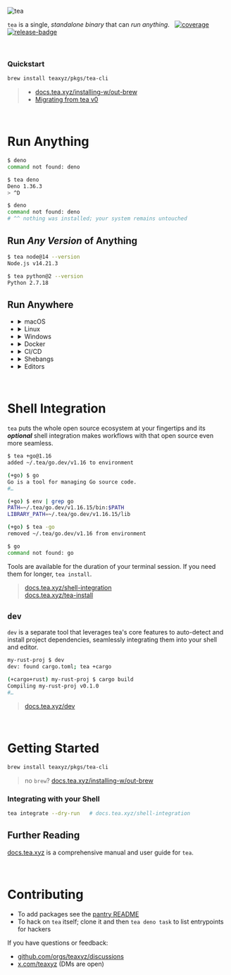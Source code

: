 ![tea](https://tea.xyz/banner.png)

`tea` is a single, *standalone binary* that can *run anything*.
&nbsp;&nbsp;[![coverage][]][coveralls]
[![release-badge][]](../../releases)

&nbsp;


### Quickstart

```sh
brew install teaxyz/pkgs/tea-cli
```

> * [docs.tea.xyz/installing-w/out-brew]
> * [Migrating from tea v0](https://slack-files.com/T02MTUY60NS-F05NRQ8CT51-a881910f74)

&nbsp;


# Run Anything

```sh
$ deno
command not found: deno

$ tea deno
Deno 1.36.3
> ^D

$ deno
command not found: deno
# ^^ nothing was installed; your system remains untouched
```


## Run *Any Version* of Anything

```sh
$ tea node@14 --version
Node.js v14.21.3

$ tea python@2 --version
Python 2.7.18
```


## Run Anywhere

* <details><summary>macOS</summary><br>

  * macOS >= 11
  * x86-64 & Apple Silicon

  </details>
* <details><summary>Linux</summary><br>

  * glibc >=2.28 [repology](https://repology.org/project/glibc/versions)
  * `x86_64` & `arm64`

  </details>
* <details><summary>Windows</summary><br>

  WSL2; x86-64. *Native windows is planned.*

  </details>
* <details><summary>Docker</summary><br>

  ```sh
  $ tea docker run -it teaxyz/cli

  (docker) $ tea node@16
  Welcome to Node.js v16.20.1.
  Type ".help" for more information.
  >
  ```

  Or in a `Dockerfile`:

  ```Dockerfile
  FROM teaxyz/cli
  RUN tea deno@1.35 task start
  ```

  Or in any image:

  ```Dockerfile
  FROM ubuntu
  RUN curl https://tea.xyz | sh
  RUN tea python@3.10 -m http.server 8000
  ```

  > [docs.tea.xyz/docker]

  </details>
* <details><summary>CI/CD</summary><br>

  ```yaml
  - uses: teaxyz/setup@v0
  - run: tea shellcheck
  ```

  Or in other CI/CD providers:

  ```sh
  $ curl https://tea.xyz | sh
  $ tea shellcheck
  ```

  > [docs.tea.xyz/ci-cd]

  </details>
* <details><summary>Shebangs</summary><br>

  ```sh
  #!/usr/bin/env -S tea python@3.10
  ```

  > [docs.tea.xyz/scripts]

  </details>
* <details><summary>Editors</summary><br>

  ```sh
  $ cd myproj

  myproj $ tea use cargo
  (+cargo) myproj $ code .
  ```

  Or use [`dev`][dev]; a separate tool that uses tea primitives to
  automatically determine and utilize your dependencies based on your
  project’s keyfiles.

  ```sh
  $ cd myproj

  myproj $ dev
  ^^ type `tea` to run that

  myproj $ tea
  tea +dev && dev
  dev: found cargo.toml; adding ~/.tea/cargo/v* to environment

  (+cargo+rust) my-rust-project $ code .
  ```

  > [docs.tea.xyz/editors]

  </details>

&nbsp;


# Shell Integration

`tea` puts the whole open source ecosystem at your fingertips and its
***optional*** shell integration makes workflows with that open source
even more seamless.

```sh
$ tea +go@1.16
added ~/.tea/go.dev/v1.16 to environment

(+go) $ go
Go is a tool for managing Go source code.
#…

(+go) $ env | grep go
PATH=~/.tea/go.dev/v1.16.15/bin:$PATH
LIBRARY_PATH=~/.tea/go.dev/v1.16.15/lib

(+go) $ tea -go
removed ~/.tea/go.dev/v1.16 from environment

$ go
command not found: go
```

Tools are available for the duration of your terminal session.
If you need them for longer, `tea install`.

> [docs.tea.xyz/shell-integration] \
> [docs.tea.xyz/tea-install]

## `dev`

`dev` is a separate tool that leverages tea's core
features to auto-detect and install project dependencies, seamlessly
integrating them into your shell and editor.

```sh
my-rust-proj $ dev
dev: found cargo.toml; tea +cargo

(+cargo+rust) my-rust-proj $ cargo build
Compiling my-rust-proj v0.1.0
#…
```

> [docs.tea.xyz/dev][dev]

&nbsp;



# Getting Started

```sh
brew install teaxyz/pkgs/tea-cli
```

> no `brew`? [docs.tea.xyz/installing-w/out-brew]

### Integrating with your Shell

```sh
tea integrate --dry-run   # docs.tea.xyz/shell-integration
```

## Further Reading

[docs.tea.xyz][docs] is a comprehensive manual and user guide for `tea`.

&nbsp;



# Contributing

* To add packages see the [pantry README]
* To hack on `tea` itself; clone it and then `tea deno task` to list
  entrypoints for hackers

If you have questions or feedback:

* [github.com/orgs/teaxyz/discussions][discussions]
* [x.com/teaxyz](https://x.com/teaxyz) (DMs are open)


[docs]: https://docs.tea.xyz
[pantry README]: ../../../pantry#contributing
[discussions]: ../../discussions
[docs.tea.xyz/tea-install]: https://docs.tea.xyz/tea-install
[docs.tea.xyz/ci-cd]: https://docs.tea.xyz/ci-cd
[docs.tea.xyz/scripts]: https://docs.tea.xyz/scripts
[docs.tea.xyz/editors]: https://docs.tea.xyz/editors
[docs.tea.xyz/docker]: https://docs.tea.xyz/docker
[docs.tea.xyz/installing-w/out-brew]: https://docs.tea.xyz/installing-w/out-brew
[docs.tea.xyz/shell-integration]: https://docs.tea.xyz/shell-integration
[dev]: https://docs.tea.xyz/dev

[coverage]: https://coveralls.io/repos/github/teaxyz/cli/badge.svg?branch=main
[coveralls]: https://coveralls.io/github/teaxyz/cli?branch=main

[release-badge]: https://img.shields.io/github/downloads-pre/teaxyz/cli/latest/total
